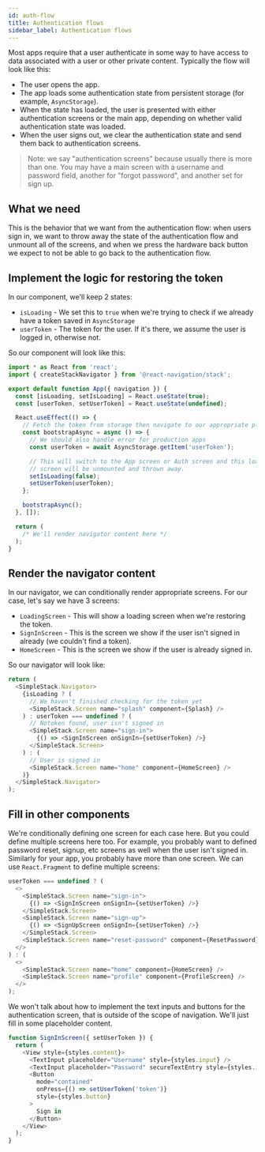```yaml
---
id: auth-flow
title: Authentication flows
sidebar_label: Authentication flows
---
```


Most apps require that a user authenticate in some way to have access to data associated with a user or other private content. Typically the flow will look like this:

- The user opens the app.
- The app loads some authentication state from persistent storage (for example, `AsyncStorage`).
- When the state has loaded, the user is presented with either authentication screens or the main app, depending on whether valid authentication state was loaded.
- When the user signs out, we clear the authentication state and send them back to authentication screens.

> Note: we say "authentication screens" because usually there is more than one. You may have a main screen with a username and password field, another for "forgot password", and another set for sign up.

## What we need

This is the behavior that we want from the authentication flow: when users sign in, we want to throw away the state of the authentication flow and unmount all of the screens, and when we press the hardware back button we expect to not be able to go back to the authentication flow.

## Implement the logic for restoring the token

In our component, we'll keep 2 states:

- `isLoading` - We set this to `true` when we're trying to check if we already have a token saved in `AsyncStorage`
- `userToken` - The token for the user. If it's there, we assume the user is logged in, otherwise not.

So our component will look like this:

```js
import * as React from 'react';
import { createStackNavigator } from '@react-navigation/stack';

export default function App({ navigation }) {
  const [isLoading, setIsLoading] = React.useState(true);
  const [userToken, setUserToken] = React.useState(undefined);

  React.useEffect(() => {
    // Fetch the token from storage then navigate to our appropriate place
    const bootstrapAsync = async () => {
      // We should also handle error for production apps
      const userToken = await AsyncStorage.getItem('userToken');

      // This will switch to the App screen or Auth screen and this loading
      // screen will be unmounted and thrown away.
      setIsLoading(false);
      setUserToken(userToken);
    };

    bootstrapAsync();
  }, []);

  return (
    /* We'll render navigator content here */
  );
}
```

## Render the navigator content

In our navigator, we can conditionally render appropriate screens. For our case, let's say we have 3 screens:

- `LoadingScreen` - This will show a loading screen when we're restoring the token.
- `SignInScreen` - This is the screen we show if the user isn't signed in already (we couldn't find a token).
- `HomeScreen` - This is the screen we show if the user is already signed in.

So our navigator will look like:

```js
return (
  <SimpleStack.Navigator>
    {isLoading ? (
      // We haven't finished checking for the token yet
      <SimpleStack.Screen name="splash" component={Splash} />
    ) : userToken === undefined ? (
      // Notoken found, user isn't signed in
      <SimpleStack.Screen name="sign-in">
        {() => <SignInScreen onSignIn={setUserToken} />}
      </SimpleStack.Screen>
    ) : (
      // User is signed in
      <SimpleStack.Screen name="home" component={HomeScreen} />
    )}
  </SimpleStack.Navigator>
);
```

## Fill in other components

We're conditionally defining one screen for each case here. But you could define multiple screens here too. For example, you probably want to defined password reset, signup, etc screens as well when the user isn't signed in. Similarly for your app, you probably have more than one screen. We can use `React.Fragment` to define multiple screens:

```js
userToken === undefined ? (
  <>
    <SimpleStack.Screen name="sign-in">
      {() => <SignInScreen onSignIn={setUserToken} />}
    </SimpleStack.Screen>
    <SimpleStack.Screen name="sign-up">
      {() => <SignUpScreen onSignIn={setUserToken} />}
    </SimpleStack.Screen>
    <SimpleStack.Screen name="reset-password" component={ResetPassword} />
  </>
) : (
  <>
    <SimpleStack.Screen name="home" component={HomeScreen} />
    <SimpleStack.Screen name="profile" component={ProfileScreen} />
  </>
);
```

We won't talk about how to implement the text inputs and buttons for the authentication screen, that is outside of the scope of navigation. We'll just fill in some placeholder content.

```js
function SignInScreen({ setUserToken }) {
  return (
    <View style={styles.content}>
      <TextInput placeholder="Username" style={styles.input} />
      <TextInput placeholder="Password" secureTextEntry style={styles.input} />
      <Button
        mode="contained"
        onPress={() => setUserToken('token')}
        style={styles.button}
      >
        Sign in
      </Button>
    </View>
  );
}
```
